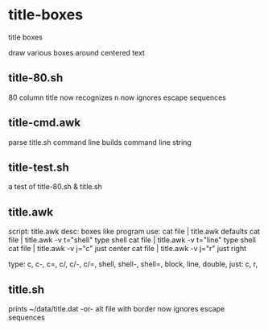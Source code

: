 # title-boxes

title boxes

draw various boxes around centered text

title-80.sh
--------------------------------------------------------------------------------
80 column title
now recognizes n
now ignores escape sequences

title-cmd.awk
--------------------------------------------------------------------------------
parse title.sh command line
builds command line string

title-test.sh
--------------------------------------------------------------------------------
a test of title-80.sh & title.sh

title.awk
--------------------------------------------------------------------------------
script: title.awk
  desc: boxes like program
   use:
      cat file | title.awk                      defaults
      cat file | title.awk -v t="shell"         type shell
      cat file | title.awk -v t="line"          type shell
      cat file | title.awk -v j="c"             just center
      cat file | title.awk -v j="r"             just right

 type: c, c-, c=, c/, c/-, c/=, shell, shell-, shell=,
       block, line, double, <default ascii>
 just: c, r, <default left>

title.sh
--------------------------------------------------------------------------------
prints ~/data/title.dat -or- alt file with border
now ignores escape sequences
